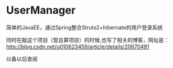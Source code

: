 UserManager
===========

简单的JavaEE，通过Spring整合Struts2+hibernate的用户登录系统

同时在敲这个项目（暂且算项目）的时候,也写了相关的博客，网址是：http://blog.csdn.net/u010623459/article/details/20670491

以备以后查阅
